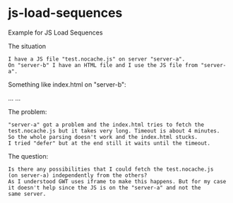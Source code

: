 # js-load-sequences
Example for JS Load Sequences

The situation

    I have a JS file "test.nocache.js" on server "server-a".
    On "server-b" I have an HTML file and I use the JS file from "server-a".

Something like index.html on "server-b":

<script src="https://server-a.de/test.nocache.js"></script>

<script src="hello.js"></script>
...
...

The problem:

    "server-a" got a problem and the index.html tries to fetch the
    test.nocache.js but it takes very long. Timeout is about 4 minutes.
    So the whole parsing doesn't work and the index.html stucks.
    I tried "defer" but at the end still it waits until the timeout.

The question:

    Is there any possibilities that I could fetch the test.nocache.js
    (on server-a) independently from the others?
    As I understood GWT uses iframe to make this happens. But for my case
    it doesn't help since the JS is on the "server-a" and not the
    same server.
